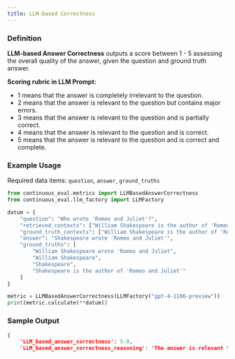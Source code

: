 ```yaml
---
title: LLM-based Correctness
---
```


### Definition


**LLM-based Answer Correctness** outputs a score between 1 - 5 assessing the overall quality of the answer, given the question and ground truth answer. 

**Scoring rubric in LLM Prompt:**
- 1 means that the answer is completely irrelevant to the question.
- 2 means that the answer is relevant to the question but contains major errors.
- 3 means that the answer is relevant to the question and is partially correct.
- 4 means that the answer is relevant to the question and is correct.
- 5 means that the answer is relevant to the question and is correct and complete.



### Example Usage

Required data items: `question`, `answer`, `ground_truths`

```python
from continuous_eval.metrics import LLMBasedAnswerCorrectness
from continuous_eval.llm_factory import LLMFactory

datum = {
    "question": "Who wrote 'Romeo and Juliet'?",
    "retrieved_contexts": ["William Shakespeare is the author of 'Romeo and Juliet'."],
    "ground_truth_contexts": ["William Shakespeare is the author of 'Romeo and Juliet'."],
    "answer": "Shakespeare wrote 'Romeo and Juliet'",
    "ground_truths": [
        "William Shakespeare wrote 'Romeo and Juliet", 
        "William Shakespeare", 
        "Shakespeare", 
        "Shakespeare is the author of 'Romeo and Juliet'"
    ]
}

metric = LLMBasedAnswerCorrectness(LLMFactory("gpt-4-1106-preview"))
print(metric.calculate(**datum))
```

### Sample Output

```JSON
{
    'LLM_based_answer_correctness': 5.0, 
    'LLM_based_answer_correctness_reasoning': 'The answer is relevant to the question and is correct and complete. It matches the ground truth reference answers provided.'}
```
